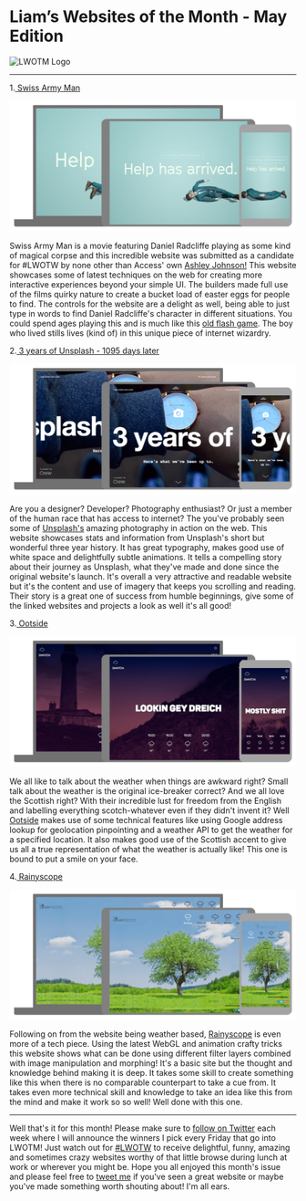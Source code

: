 Liam’s Websites of the Month - May Edition
==================================================

![LWOTM Logo](http://www.accessadvertising.co.uk/sites/default/files/styles/blog_full/public/uploads/blog/LWOTM.jpg?itok=Yub89QOO)

-------

1.[ Swiss Army Man](http://swissarmyman.com/)

![Swiss Army Man homepage](swiss-army-man.jpg)

Swiss Army Man is a movie featuring Daniel Radcliffe playing as some kind of magical corpse and this incredible website was submitted as a candidate for #LWOTW by none other than Access' own [Ashley Johnson!](https://twitter.com/@johnnnnson) This website showcases some of latest techniques on the web for creating more interactive experiences beyond your simple UI. The builders made full use of the films quirky nature to create a bucket load of easter eggs for people to find. The controls for the website are a delight as well, being able to just type in words to find Daniel Radcliffe's character in different situations. You could spend ages playing this and is much like this [old flash game](http://www.interactivebuddy2.org/). The boy who lived stills lives (kind of) in this unique piece of internet wizardry.

2.[ 3 years of Unsplash - 1095 days later](https://1095.unsplash.com/)

![3 years of Unsplash - 1095 days later homepage](three-years-unsplash.jpg)

Are you a designer? Developer? Photography enthusiast? Or just a member of the human race that has access to internet? The you've probably seen some of [Unsplash's](https://unsplash.com/) amazing photography in action on the web. This website showcases stats and information from Unsplash's short but wonderful three year history. It has great typography, makes good use of white space and delightfully subtle animations. It tells a compelling story about their journey as Unsplash, what they've made and done since the original website's launch. It's overall a very attractive and readable website but it's the content and use of imagery that keeps you scrolling and reading. Their story is a great one of success from humble beginnings, give some of the linked websites and projects a look as well it's all good!

3.[ Ootside](http://ootsi.de/)

![Ootside homepage](ootside.jpg)

We all like to talk about the weather when things are awkward right? Small talk about the weather is the original ice-breaker correct? And we all love the Scottish right? With their incredible lust for freedom from the English and labelling everything scotch-whatever even if they didn't invent it? Well [Ootside](http://ootsi.de/) makes use of some technical features like using Google address lookup for geolocation pinpointing and a weather API to get the weather for a specified location. It also makes good use of the Scottish accent to give us all a true representation of what the weather is actually like! This one is bound to put a smile on your face.

4.[ Rainyscope](http://rainyscope.com/)

![Rainyscope homepage](rainyscope.jpg)

Following on from the website being weather based, [Rainyscope](http://rainyscope.com/) is even more of a tech piece. Using the latest WebGL and animation crafty tricks this website shows what can be done using different filter layers combined with image manipulation and morphing! It's a basic site but the thought and knowledge behind making it is deep. It takes some skill to create something like this when there is no comparable counterpart to take a cue from. It takes even more technical skill and knowledge to take an idea like this from the mind and make it work so so well! Well done with this one.

---

Well that's it for this month! Please make sure to [follow on Twitter](https://twitter.com/search?q=%40LiamWalshWeb%20%23LWOTW&src=typd) each week where I will announce the winners I pick every Friday that go into LWOTM! Just watch out for [#LWOTW](https://twitter.com/search?q=%40LiamWalshWeb%20%23LWOTW&src=typd) to receive delightful, funny, amazing and sometimes crazy websites worthy of that little browse during lunch at work or wherever you might be. Hope you all enjoyed this month's issue and please feel free to [tweet me](https://twitter.com/LiamWalshWeb) if you've seen a great website or maybe you've made something worth shouting about! I'm all ears.
